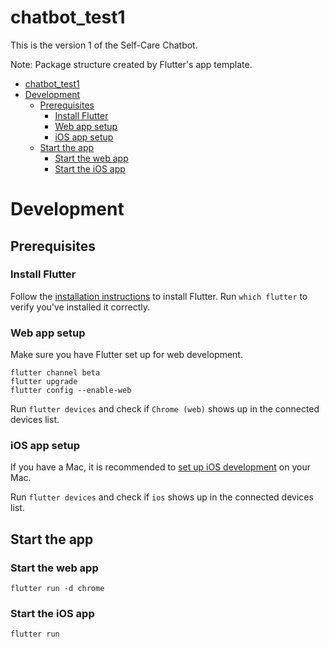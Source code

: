 # chatbot_test1

This is the version 1 of the Self-Care Chatbot.

Note: Package structure created by Flutter's app template.

- [chatbot_test1](#chatbot_test1)
- [Development](#development)
  - [Prerequisites](#prerequisites)
    - [Install Flutter](#install-flutter)
    - [Web app setup](#web-app-setup)
    - [iOS app setup](#ios-app-setup)
  - [Start the app](#start-the-app)
    - [Start the web app](#start-the-web-app)
    - [Start the iOS app](#start-the-ios-app)

# Development

## Prerequisites

### Install Flutter

Follow the [installation instructions](https://flutter.dev/docs/get-started/install) to install Flutter. Run `which flutter` to verify you've installed it correctly.

### Web app setup

Make sure you have Flutter set up for web development.

```
flutter channel beta
flutter upgrade
flutter config --enable-web
```

Run `flutter devices` and check if `Chrome (web)` shows up in the connected devices list.

### iOS app setup

If you have a Mac, it is recommended to [set up iOS development](https://flutter.dev/docs/get-started/install/macos#ios-setup) on your Mac.

Run `flutter devices` and check if `ios` shows up in the connected devices list.

## Start the app

### Start the web app

```
flutter run -d chrome
```

### Start the iOS app

```
flutter run
```